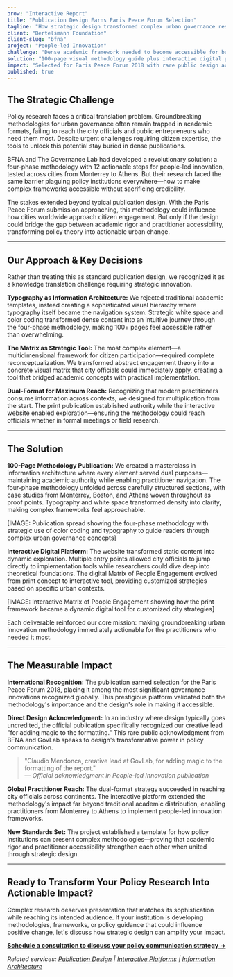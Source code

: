```yaml
---
brow: "Interactive Report"
title: "Publication Design Earns Paris Peace Forum Selection"
tagline: "How strategic design transformed complex urban governance research into an internationally recognized methodology for city practitioners"
client: "Bertelsmann Foundation"
client-slug: "bfna"
project: "People-led Innovation"
challenge: "Dense academic framework needed to become accessible for busy city practitioners"
solution: "100-page visual methodology guide plus interactive digital platform"
impact: "Selected for Paris Peace Forum 2018 with rare public design acknowledgment"
published: true
---
```


## The Strategic Challenge

Policy research faces a critical translation problem. Groundbreaking methodologies for urban governance often remain trapped in academic formats, failing to reach the city officials and public entrepreneurs who need them most. Despite urgent challenges requiring citizen expertise, the tools to unlock this potential stay buried in dense publications.

BFNA and The Governance Lab had developed a revolutionary solution: a four-phase methodology with 12 actionable steps for people-led innovation, tested across cities from Monterrey to Athens. But their research faced the same barrier plaguing policy institutions everywhere—how to make complex frameworks accessible without sacrificing credibility.

The stakes extended beyond typical publication design. With the Paris Peace Forum submission approaching, this methodology could influence how cities worldwide approach citizen engagement. But only if the design could bridge the gap between academic rigor and practitioner accessibility, transforming policy theory into actionable urban change.

---

## Our Approach & Key Decisions

Rather than treating this as standard publication design, we recognized it as a knowledge translation challenge requiring strategic innovation.

**Typography as Information Architecture:** We rejected traditional academic templates, instead creating a sophisticated visual hierarchy where typography itself became the navigation system. Strategic white space and color coding transformed dense content into an intuitive journey through the four-phase methodology, making 100+ pages feel accessible rather than overwhelming.

**The Matrix as Strategic Tool:** The most complex element—a multidimensional framework for citizen participation—required complete reconceptualization. We transformed abstract engagement theory into a concrete visual matrix that city officials could immediately apply, creating a tool that bridged academic concepts with practical implementation.

**Dual-Format for Maximum Reach:** Recognizing that modern practitioners consume information across contexts, we designed for multiplication from the start. The print publication established authority while the interactive website enabled exploration—ensuring the methodology could reach officials whether in formal meetings or field research.

---

## The Solution

**100-Page Methodology Publication:**
We created a masterclass in information architecture where every element served dual purposes—maintaining academic authority while enabling practitioner navigation. The four-phase methodology unfolded across carefully structured sections, with case studies from Monterrey, Boston, and Athens woven throughout as proof points. Typography and white space transformed density into clarity, making complex frameworks feel approachable.

[IMAGE: Publication spread showing the four-phase methodology with strategic use of color coding and typography to guide readers through complex urban governance concepts]

**Interactive Digital Platform:**
The website transformed static content into dynamic exploration. Multiple entry points allowed city officials to jump directly to implementation tools while researchers could dive deep into theoretical foundations. The digital Matrix of People Engagement evolved from print concept to interactive tool, providing customized strategies based on specific urban contexts.

[IMAGE: Interactive Matrix of People Engagement showing how the print framework became a dynamic digital tool for customized city strategies]

Each deliverable reinforced our core mission: making groundbreaking urban innovation methodology immediately actionable for the practitioners who needed it most.

---

## The Measurable Impact

**International Recognition:** The publication earned selection for the Paris Peace Forum 2018, placing it among the most significant governance innovations recognized globally. This prestigious platform validated both the methodology's importance and the design's role in making it accessible.

**Direct Design Acknowledgment:** In an industry where design typically goes uncredited, the official publication specifically recognized our creative lead "for adding magic to the formatting." This rare public acknowledgment from BFNA and GovLab speaks to design's transformative power in policy communication.

> "Claudio Mendonca, creative lead at GovLab, for adding magic to the formatting of the report."  
> — *Official acknowledgment in People-led Innovation publication*

**Global Practitioner Reach:** The dual-format strategy succeeded in reaching city officials across continents. The interactive platform extended the methodology's impact far beyond traditional academic distribution, enabling practitioners from Monterrey to Athens to implement people-led innovation frameworks.

**New Standards Set:** The project established a template for how policy institutions can present complex methodologies—proving that academic rigor and practitioner accessibility strengthen each other when united through strategic design.

---

## Ready to Transform Your Policy Research Into Actionable Impact?

Complex research deserves presentation that matches its sophistication while reaching its intended audience. If your institution is developing methodologies, frameworks, or policy guidance that could influence positive change, let's discuss how strategic design can amplify your impact.

**[Schedule a consultation to discuss your policy communication strategy →](#)**

*Related services: [Publication Design](#) | [Interactive Platforms](#) | [Information Architecture](#)*
